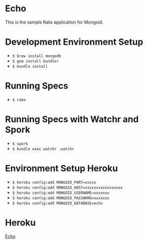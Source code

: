 Echo
====
This is the sample Rails application for Mongoid.

Development Environment Setup
=============================

* `$ brew install mongodb`
* `$ gem install bundler`
* `$ bundle install`

Running Specs
=============

* `$ rake`

Running Specs with Watchr and Spork
===================================

* `$ spork`
* `$ bundle exec watchr .watchr`

Environment Setup Heroku
========================
* `$ heroku config:add MONGOID_PORT=xxxxx`
* `$ heroku config:add MONGOID_HOST=xxxxxxxxxxxxxxxxx`
* `$ heroku config:add MONGOID_USERNAME=xxxxxxx`
* `$ heroku config:add MONGOID_PASSWORD=xxxxxxx`
* `$ heroku config:add MONGOID_DATABASE=echo`

Heroku
======
[Echo](http://echo.am)
